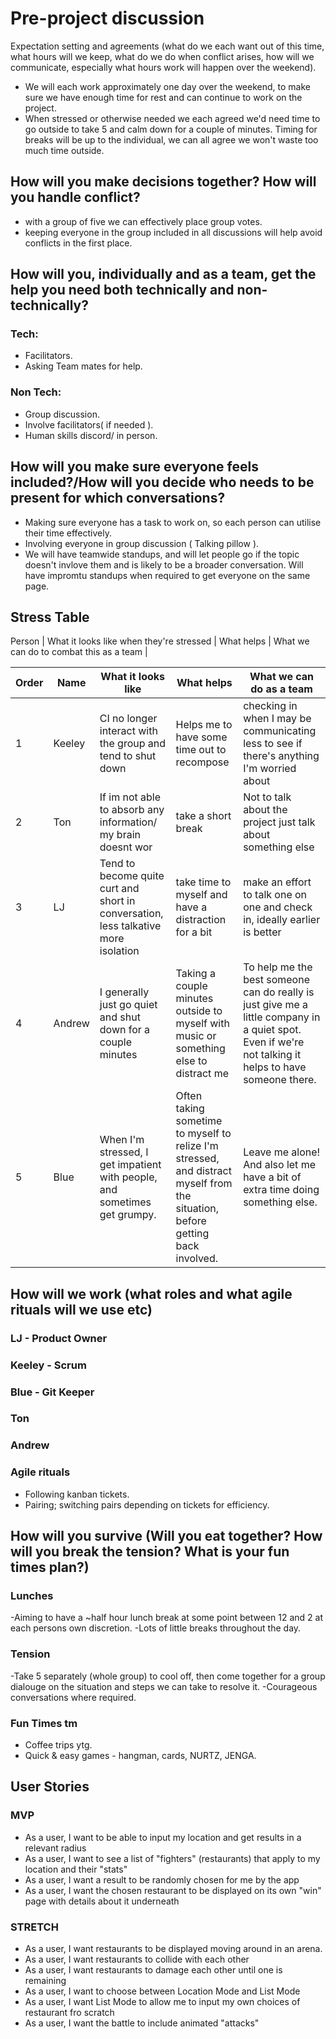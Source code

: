 
# Pre-project discussion
Expectation setting and agreements (what do we each want out of this time, what hours will we keep, what do we do when conflict arises, how will we communicate, especially what hours work will happen over the weekend).
- We will each work approximately one day over the weekend, to make sure we have enough time for rest and can continue to work on the project. 
- When stressed or otherwise needed we each agreed we'd need time to go outside to take 5 and calm down for a couple of minutes. Timing for breaks will be up to the individual, we can all agree we won't waste too much time outside.

## How will you make decisions together? How will you handle conflict?
- with a group of five we can effectively place group votes.
- keeping everyone in the group included in all discussions will help avoid conflicts in the first place.

## How will you, individually and as a team, get the help you need both technically and non-technically?

### Tech:
- Facilitators.
- Asking Team mates for help.

### Non Tech:
- Group discussion.
- Involve facilitators( if needed ).
- Human skills discord/ in person.

## How will you make sure everyone feels included?/How will you decide who needs to be present for which conversations?
 - Making sure everyone has a task to work on, so each person can utilise their time effectively. 
 - Involving everyone in group discussion ( Talking pillow ).
 - We will have teamwide standups, and will let people go if the topic doesn't invlove them and is likely to be a broader conversation. Will have impromtu standups when required to get everyone on the same page. 

## Stress Table 
Person | What it looks like when they're stressed | What helps | What we can do to combat this as a team |



| Order | Name | What it looks like  | What helps                                  | What we can do as a team |
| ----- | -------- | -------------------------------------- | ------------ | ------------ |
| 1     | Keeley   | CI no longer interact with the group and tend to shut down  | Helps me to have some time out to recompose         | checking in when I may  be communicating less to see if there's anything I'm worried about     |
| 2     | Ton      | If im not able to absorb any information/ my brain doesnt wor | take a short break          | Not to talk about the project just talk about something else           |
| 3     | LJ       | Tend to become quite curt and short in conversation, less talkative more isolation                           | take time to myself and have a distraction for a bit       | make an effort to talk one on one and check in, ideally earlier is better       |
| 4     | Andrew   | I generally just go quiet and shut down for a couple minutes                            | Taking a couple minutes outside to myself with music or something else to distract me        | To help me the best someone can do really is just give me a little company in a quiet spot. Even if we're not talking it helps to have someone there.           |
| 5     | Blue     | When I'm stressed, I get impatient with people, and sometimes get grumpy.                            | Often taking sometime to myself to relize I'm stressed, and distract myself from the situation, before getting back involved.          | Leave me alone! And also let me have a bit of extra time doing something else.     |

## How will we work (what roles and what agile rituals will we use etc)
### LJ - Product Owner
### Keeley - Scrum 
### Blue - Git Keeper
### Ton 
### Andrew 

### Agile rituals
- Following kanban tickets.
- Pairing; switching pairs depending on tickets for efficiency.


## How will you survive (Will you eat together? How will you break the tension? What is your fun times plan?)
### Lunches
-Aiming to have a ~half hour lunch break at some point between 12 and 2 at each persons own discretion.
-Lots of little breaks throughout the day.
### Tension
-Take 5 separately (whole group) to cool off, then come together for a group dialouge on the situation and steps we can take to resolve it. 
-Courageous conversations where required.
### Fun Times tm
- Coffee trips ytg.
- Quick & easy games - hangman, cards, NURTZ, JENGA.


## User Stories

### MVP
- As a user, I want to be able to input my location and get results in a relevant radius
- As a user, I want to see a list of "fighters" (restaurants) that apply to my location and their "stats"
- As a user, I want a result to be randomly chosen for me by the app
- As a user, I want the chosen restaurant to be displayed on its own "win" page with details about it underneath

### STRETCH
- As a user, I want restaurants to be displayed moving around in an arena.
- As a user, I want restaurants to collide with each other
- As a user, I want restaurants to damage each other until one is remaining
- As a user, I want to choose between Location Mode and List Mode
- As a user, I want List Mode to allow me to input my own choices of restaurant fro scratch
- As a user, I want the battle to include animated "attacks"
